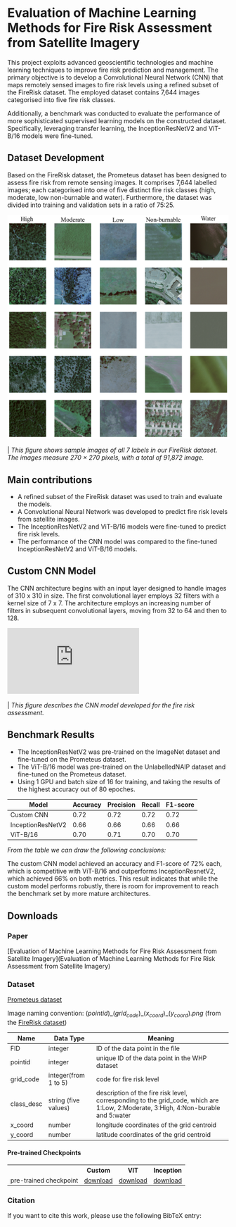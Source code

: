 # Evaluation of Machine Learning Methods for Fire Risk Assessment from Satellite Imagery

This project exploits advanced geoscientific technologies and machine learning techniques to improve fire risk prediction and management. The primary objective is to develop a Convolutional Neural Network (CNN) that maps remotely sensed images to fire risk levels using a refined subset of the FireRisk dataset. The employed dataset contains 7,644 images categorised into five fire risk classes.

Additionally, a benchmark was conducted to evaluate the performance of more sophisticated supervised learning models on the constructed dataset. Specifically, leveraging transfer learning, the InceptionResNetV2 and ViT-B/16 models were fine-tuned.

## Dataset Development

Based on the FireRisk dataset, the Prometeus dataset has been designed to assess fire risk from remote sensing images. It comprises 7,644 labelled images; each categorised into one of five distinct fire risk classes (high, moderate, low non-burnable and water). Furthermore, the dataset was divided into training and validation sets in a ratio of 75:25.

![FireRisk overview image](https://github.com/joaocarlos/firerassess-cv_23_23/blob/main/images/prometheus_samples_resize.png)

| _This figure shows sample images of all 7 labels in our FireRisk dataset. The images measure 270 × 270 pixels, with a total of 91,872 image._

## Main contributions

-   A refined subset of the FireRisk dataset was used to train and evaluate the models.
-   A Convolutional Neural Network was developed to predict fire risk levels from satellite images.
-   The InceptionResNetV2 and ViT-B/16 models were fine-tuned to predict fire risk levels.
-   The performance of the CNN model was compared to the fine-tuned InceptionResNetV2 and ViT-B/16 models.

## Custom CNN Model

The CNN architecture begins with an input layer designed to handle images of 310 x 310 in size. The first convolutional layer employs 32 filters with a kernel size of 7 x 7. The architecture employs an increasing number of filters in subsequent convolutional layers, moving from 32 to 64 and then to 128.

![Custom CNN](https://github.com/joaocarlos/firerassess-cv_23_23/blob/main/images/MyCNN.pdf)

| _This figure describes the CNN model developed for the fire risk assessment._

## Benchmark Results

-   The InceptionResNetV2 was pre-trained on the ImageNet dataset and fine-tuned on the Prometeus dataset.
-   The ViT-B/16 model was pre-trained on the UnlabelledNAIP dataset and fine-tuned on the Prometeus dataset.
-   Using 1 GPU and batch size of 16 for training, and taking the results of the highest accuracy out of 80 epoches.

| Model             | Accuracy | Precision | Recall | F1-score |
| ----------------- | -------- | --------- | ------ | -------- |
| Custom CNN        | 0.72     | 0.72      | 0.72   | 0.72     |
| InceptionResNetV2 | 0.66     | 0.66      | 0.66   | 0.66     |
| ViT-B/16          | 0.70     | 0.71      | 0.70   | 0.70     |

_From the table we can draw the following conclusions:_

The custom CNN model achieved an accuracy and F1-score of 72% each, which is competitive with ViT-B/16 and outperforms InceptionResnetV2, which achieved 66% on both metrics. This result indicates that while the custom model performs robustly, there is room for improvement to reach the benchmark set by more mature architectures.

## Downloads

### Paper

[Evaluation of Machine Learning Methods for Fire Risk Assessment from Satellite Imagery](Evaluation of Machine Learning Methods for Fire Risk Assessment from Satellite Imagery)

### Dataset

[Prometeus dataset](https://drive.google.com/file/d/1vqx3fJnMXz4yMaa6h2DO-5HOySWQk1mN/view?usp=sharing)

Image naming convention: $(pointid)\_(grid_{code})\_(x_{coord})\_(y_{coord}).png$ (from the [FireRisk dataset](https://github.com/CharmonyShen/FireRisk/))

| Name       | Data Type            | Meaning                                                                                                                            |
| ---------- | -------------------- | ---------------------------------------------------------------------------------------------------------------------------------- |
| FID        | integer              | ID of the data point in the file                                                                                                   |
| pointid    | integer              | unique ID of the data point in the WHP dataset                                                                                     |
| grid_code  | integer(from 1 to 5) | code for fire risk level                                                                                                           |
| class_desc | string (five values) | description of the fire risk level, corresponding to the grid_code, which are 1:Low, 2:Moderate, 3:High, 4:Non-burable and 5:water |
| x_coord    | number               | longitude coordinates of the grid centroid                                                                                         |
| y_coord    | number               | latitude coordinates of the grid centroid                                                                                          |

#### Pre-trained Checkpoints

<table><tbody>
<!-- START TABLE -->
<!-- TABLE HEADER -->
<th valign="bottom"></th>
<th valign="bottom">Custom</th>
<th valign="bottom">VIT</th>
<th valign="bottom">Inception</th>
<!-- TABLE BODY -->
<tr><td align="left">pre-trained checkpoint</td>
<td align="center"><a href="https://drive.google.com/file/d/1DngVc7g86NH3Hxe4NkOhCK955r3pDju9/view?usp=sharing">download</a></td>
<td align="center"><a href="https://drive.google.com/file/d/1fmjdRcgkxZaUaGHQq1VZUCDkJ_kqXsG1/view?usp=sharing">download</a></td>
<td align="center"><a href=https://drive.google.com/file/d/1CikAEQSyi7S0Bd20jOYA2_UivPX6V3K2/view?usp=sharing">download</a></td>
</tr>
</tbody></table>

### Citation

If you want to cite this work, please use the following BibTeX entry:

<!-- ```BibTeX
@inproceedings{bittencourt2023fireassessment,
      title={FireRisk: A Remote Sensing Dataset for Fire Risk Assessment with Benchmarks Using Supervised and Self-supervised Learning},
      author={Shuchang Shen and Sachith Seneviratne and Xinye Wanyan and Michael Kirley},
      year={2023},
      eprint={2303.07035},
      archivePrefix={arXiv},
      primaryClass={cs.CV}
}
``` -->
